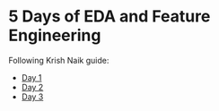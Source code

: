 # 5 Days of EDA and Feature Engineering

Following Krish Naik guide:

* [Day 1](https://www.youtube.com/watch?v=F-X82zhIfBo)
* [Day 2](https://www.youtube.com/watch?v=cGez1q4iOFU)
* [Day 3](https://www.youtube.com/watch?v=v5dqavbyE-I)